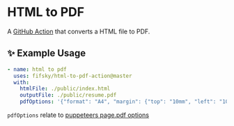 # HTML to PDF

A [GitHub Action](https://github.com/features/actions) that converts a HTML file to PDF.

## ✨ Example Usage

```yml
- name: html to pdf
  uses: fifsky/html-to-pdf-action@master
  with:
    htmlFile: ./public/index.html
    outputFile: ./public/resume.pdf
    pdfOptions: '{"format": "A4", "margin": {"top": "10mm", "left": "10mm", "right": "10mm", "bottom": "10mm"}}'
```

`pdfOptions` relate to [puppeteers page.pdf options](https://github.com/puppeteer/puppeteer/blob/main/docs/api/puppeteer.pdfoptions.md#pdfoptions-interface)

